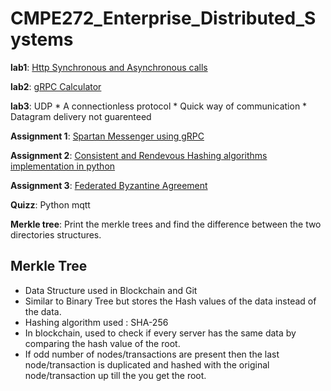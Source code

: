 # CMPE272_Enterprise_Distributed_Systems

**lab1**: [Http Synchronous and Asynchronous calls ](https://github.com/harshithreddyhr9/Enterprise_Distributed_Systems/blob/master/lab1.md)

**lab2**: [gRPC Calculator](https://github.com/harshithreddyhr9/Enterprise_Distributed_Systems/blob/master/lab2.md)

**lab3**: UDP
         * A connectionless protocol
         * Quick way of communication
         * Datagram delivery not guarenteed

**Assignment 1**: [Spartan Messenger using gRPC](https://github.com/harshithreddyhr9/Enterprise_Distributed_Systems/blob/master/Assignment%201%20instructions.md)

**Assignment 2**: [Consistent and Rendevous Hashing algorithms implementation in python](https://github.com/harshithreddyhr9/Enterprise_Distributed_Systems/blob/master/assignment%202.md)
 
**Assignment 3**: [Federated Byzantine Agreement](https://github.com/harshithreddyhr9/Enterprise_Distributed_Systems/blob/master/assignment%203.md)

**Quizz**: Python mqtt

**Merkle tree**: Print the merkle trees and find the difference between the two directories structures.

## Merkle Tree

* Data Structure used in Blockchain and Git
* Similar to Binary Tree but stores the Hash values of the data instead of the data. 
* Hashing algorithm used : SHA-256
* In blockchain, used to check if every server has the same data by comparing the hash value of the root. 
* If odd number of nodes/transactions are present then the last node/transaction is duplicated and hashed with the original node/transaction up till the you get the root.
